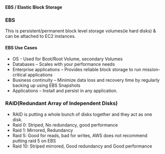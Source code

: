 **EBS / Elastic Block Storage**

### EBS
This is persistent/permanent block level storage volumes(ie hard disks) & can be attached to EC2 instances.
  
#### EBS Use Cases
  - OS - Used for Boot/Root Volume, secondary Volumes
  - Databases – Scales with your performance needs
  - Enterprise applications – Provides reliable block storage to run mission-critical applications
  - Business continuity – Minimize data loss and recovery time by regularly backing up using EBS Snapshots
  - Applications – Install and persist in any application.  
  
### RAID(Redundant Array of Independent Disks)
  - RAID is putting a whole bunch of disks together and they act as one disk.
  - Raid 0: Striped, No redundancy, good performance
  - Raid 1: Mirrored, Redundancy
  - Raid 5: Good for reads, bad for writes, AWS does not recommend putting raid 5 on EBS
  - Raid 10: Striped mirrored, Good redundancy and Good performance
